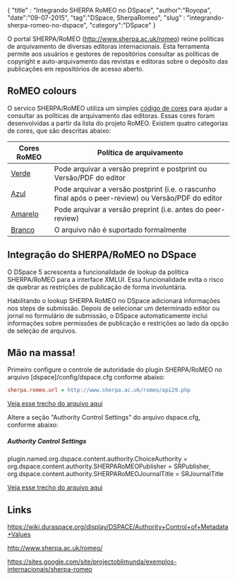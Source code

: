 {
"title" : "Integrando SHERPA RoMEO no DSpace",
"author":"Royopa",
"date":"09-07-2015",
"tag":"DSpace, SherpaRomeo",
"slug" : "integrando-sherpa-romeo-no-dspace",
"category":"DSpace"
}

O portal SHERPA/RoMEO (http://www.sherpa.ac.uk/romeo) reúne políticas de 
arquivamento de diversas editoras internacionais. Esta ferramenta permite 
aos usuários e gestores de repositórios consultar as políticas de copyright e 
auto-arquivamento das revistas e editoras sobre o depósito das publicações em 
repositórios de acesso aberto.

RoMEO colours
-------------

O servico SHERPA/RoMEO utiliza um simples [código de cores](http://www.sherpa.ac.uk/romeo/definitions.php?la=pt&fIDnum=|&mode=simple&version=#colours) para ajudar a consultar as
políticas de arquivamento das editoras. Essas cores foram desenvolvidas a partir 
da lista do projeto RoMEO. Existem quatro categorias de cores, que são descritas
abaixo:

Cores RoMEO | Política de arquivamento
--- | ---
[Verde][1] | Pode arquivar a versão preprint e postprint ou Versão/PDF do editor
[Azul][2] | Pode arquivar a versão postprint (i.e. o rascunho final após o peer-review) ou Versão/PDF do editor
[Amarelo][3] | Pode arquivar a versão preprint (i.e. antes do peer-review)
[Branco][4] | O arquivo não é suportado formalmente

Integração do SHERPA/RoMEO no DSpace
------------------------------------

O DSpace 5 acrescenta a funcionalidade de lookup da política SHERPA/RoMEO para a 
interface XMLUI. Essa funcionalidade evita o risco de quebrar as restrições de
publicação de forma involuntária. 

Habilitando o lookup SHERPA RoMEO no DSpace adicionará informações nos steps
de submissão. Depois de selecionar um determinado editor ou jornal no formulário
de submissão, o DSpace automaticamente inclui informações sobre permissões de
publicação e restrições ao lado da opção de seleção de arquivos.

Mão na massa!
-------------

Primeiro configure o controle de autoridade do plugin SHERPA/RoMEO no arquivo
[dspace]/config/dspace.cfg conforme abaixo: 

```cfg
sherpa.romeo.url = http://www.sherpa.ac.uk/romeo/api29.php
```
[Veja esse trecho do arquivo aqui](https://github.com/DSpace/DSpace/blob/master/dspace/config/dspace.cfg#L1580)

Altere a seção "Authority Control Settings" do arquivo dspace.cfg, conforme abaixo:

#####  Authority Control Settings  #####
plugin.named.org.dspace.content.authority.ChoiceAuthority = \
 org.dspace.content.authority.SHERPARoMEOPublisher = SRPublisher, \
 org.dspace.content.authority.SHERPARoMEOJournalTitle = SRJournalTitle

[Veja esse trecho do arquivo aqui](https://github.com/DSpace/DSpace/blob/master/dspace/config/dspace.cfg#L1590-1596)



Links
-----

https://wiki.duraspace.org/display/DSPACE/Authority+Control+of+Metadata+Values

http://www.sherpa.ac.uk/romeo/

https://sites.google.com/site/projectoblimunda/exemplos-internacionais/sherpa-romeo


[1]: (http://www.sherpa.ac.uk/romeo/browse.php?colour=green&la=pt&fIDnum=|&mode=simple)
[2]: (http://www.sherpa.ac.uk/romeo/browse.php?colour=blue&la=pt&fIDnum=|&mode=simple)
[3]: (http://www.sherpa.ac.uk/romeo/browse.php?colour=yellow&la=pt&fIDnum=|&mode=simple)
[4]: (http://www.sherpa.ac.uk/romeo/browse.php?colour=white&la=pt&fIDnum=|&mode=simple)
